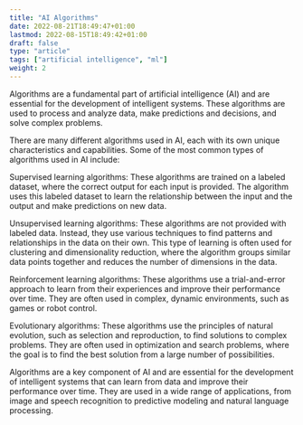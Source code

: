 ```yaml
---
title: "AI Algorithms"
date: 2022-08-21T18:49:47+01:00
lastmod: 2022-08-15T18:49:42+01:00
draft: false
type: "article"
tags: ["artificial intelligence", "ml"]
weight: 2
---
```

Algorithms are a fundamental part of artificial intelligence (AI) and are essential for the development of intelligent systems. These algorithms are used to process and analyze data, make predictions and decisions, and solve complex problems.

There are many different algorithms used in AI, each with its own unique characteristics and capabilities. Some of the most common types of algorithms used in AI include:

Supervised learning algorithms: These algorithms are trained on a labeled dataset, where the correct output for each input is provided. The algorithm uses this labeled dataset to learn the relationship between the input and the output and make predictions on new data.

Unsupervised learning algorithms: These algorithms are not provided with labeled data. Instead, they use various techniques to find patterns and relationships in the data on their own. This type of learning is often used for clustering and dimensionality reduction, where the algorithm groups similar data points together and reduces the number of dimensions in the data.

Reinforcement learning algorithms: These algorithms use a trial-and-error approach to learn from their experiences and improve their performance over time. They are often used in complex, dynamic environments, such as games or robot control.

Evolutionary algorithms: These algorithms use the principles of natural evolution, such as selection and reproduction, to find solutions to complex problems. They are often used in optimization and search problems, where the goal is to find the best solution from a large number of possibilities.

Algorithms are a key component of AI and are essential for the development of intelligent systems that can learn from data and improve their performance over time. They are used in a wide range of applications, from image and speech recognition to predictive modeling and natural language processing.